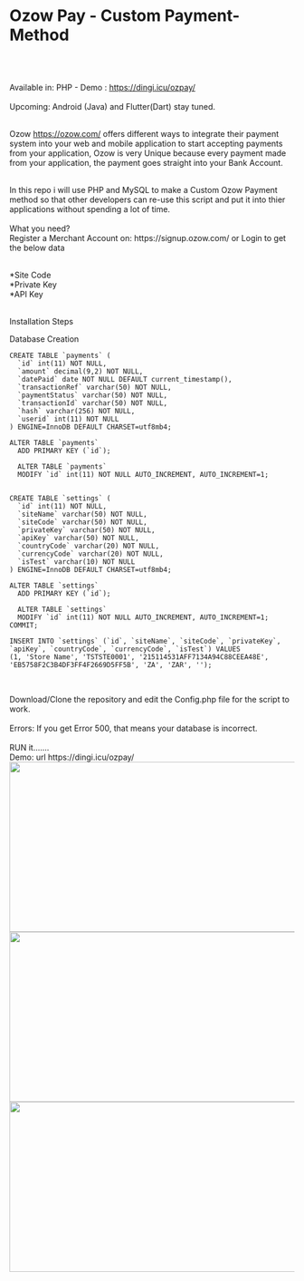 # Ozow Pay - Custom Payment-Method

<br>
<br>

Available in: PHP - Demo : https://dingi.icu/ozpay/
<br>
<br>
Upcoming: Android (Java) and Flutter(Dart) stay tuned.
<br>
<br>

Ozow https://ozow.com/ offers different ways to integrate their payment system into your web and mobile application to start accepting payments from your application, Ozow is very Unique because every payment made from your application, the payment goes straight into your Bank Account.

<br>
In this repo i will use PHP and MySQL to make a Custom Ozow Payment method so that other developers can re-use this script and put it into thier applications without spending a lot of time. 

<br>
<br>
What you need?<br>
Register a Merchant Account on: https://signup.ozow.com/ or Login to get the below data
<br>
<br>

*Site Code<br>
*Private Key<br>
*API Key<br>


<br>
Installation Steps <br> 

Database Creation<br>

```
CREATE TABLE `payments` (
  `id` int(11) NOT NULL,
  `amount` decimal(9,2) NOT NULL,
  `datePaid` date NOT NULL DEFAULT current_timestamp(),
  `transactionRef` varchar(50) NOT NULL,
  `paymentStatus` varchar(50) NOT NULL,
  `transactionId` varchar(50) NOT NULL,
  `hash` varchar(256) NOT NULL,
  `userid` int(11) NOT NULL
) ENGINE=InnoDB DEFAULT CHARSET=utf8mb4;

ALTER TABLE `payments`
  ADD PRIMARY KEY (`id`);
  
  ALTER TABLE `payments`
  MODIFY `id` int(11) NOT NULL AUTO_INCREMENT, AUTO_INCREMENT=1;


CREATE TABLE `settings` (
  `id` int(11) NOT NULL,
  `siteName` varchar(50) NOT NULL,
  `siteCode` varchar(50) NOT NULL,
  `privateKey` varchar(50) NOT NULL,
  `apiKey` varchar(50) NOT NULL,
  `countryCode` varchar(20) NOT NULL,
  `currencyCode` varchar(20) NOT NULL,
  `isTest` varchar(10) NOT NULL
) ENGINE=InnoDB DEFAULT CHARSET=utf8mb4;

ALTER TABLE `settings`
  ADD PRIMARY KEY (`id`);
  
  ALTER TABLE `settings`
  MODIFY `id` int(11) NOT NULL AUTO_INCREMENT, AUTO_INCREMENT=1;
COMMIT;

INSERT INTO `settings` (`id`, `siteName`, `siteCode`, `privateKey`, `apiKey`, `countryCode`, `currencyCode`, `isTest`) VALUES
(1, 'Store Name', 'TSTSTE0001', '215114531AFF7134A94C88CEEA48E', 'EB5758F2C3B4DF3FF4F2669D5FF5B', 'ZA', 'ZAR', '');


```

<br> 
Download/Clone the repository and edit the Config.php file for the script to work. 
<br>
<br>
Errors: If you get Error 500, that means your database is incorrect. 
<br>
<br>
RUN it.......
<br>
Demo: url https://dingi.icu/ozpay/
<span> 
  <img src="https://github.com/wdtheprovider/ozpay/blob/master/img/screen_1.png" width="800" height="300"> <br>
 <img src="https://github.com/wdtheprovider/ozpay/blob/master/img/screen_2.png" width="800" height="300">  <br>
  <img src="https://github.com/wdtheprovider/ozpay/blob/master/img/screen_3.png" width="800" height="300">
</span>
